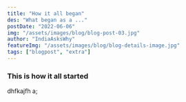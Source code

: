 ```yaml
---
title: "How it all began"
des: "What began as a ..."
postDate: "2022-06-06"
img: "/assets/images/blog/blog-post-03.jpg"
author: "IndiaAsksWhy"
featureImg: "/assets/images/blog/blog-details-image.jpg"
tags: ["blogpost", "extra"]
---
```



### This is how it all started

dhfkajfh a;